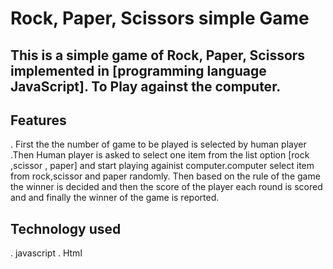 # Rock, Paper, Scissors simple Game

## This is a simple game of Rock, Paper, Scissors implemented in [programming language  JavaScript]. To Play against the computer.

## Features

. First the the number of game to be played is selected by human player .Then Human player is asked to select one item from the list option [rock ,scissor , paper] and start playing againist computer.computer select item from rock,scissor and paper  randomly. Then based on the rule of the game the winner is decided and then the score of the player each round is scored and and finally the winner of the game is reported.

## Technology used

. javascript 
. Html


